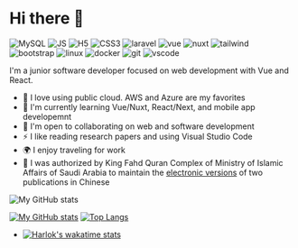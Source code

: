 # Hi there 👋
![MySQL](https://camo.githubusercontent.com/9bf95043af954f6a6fece35e50c932838ad1717f94edb4056322f3c26b5906c2/68747470733a2f2f736b696c6c69636f6e732e6465762f69636f6e733f693d6d7973716c
) ![JS](https://camo.githubusercontent.com/83332cff730c24fb7829ea5ff814d2629572848a0881cf9a60222ef296263782/68747470733a2f2f736b696c6c69636f6e732e6465762f69636f6e733f693d6a73
) ![H5](https://camo.githubusercontent.com/4c31cabd8b3aa138d55adcf0a5415e5f71f38f4f5eb0ef7312ef675077834b8d/68747470733a2f2f736b696c6c69636f6e732e6465762f69636f6e733f693d68746d6c
) ![CSS3](https://camo.githubusercontent.com/e531a79257b93921f8b58efa952eb049ceb2672bcf57bd666165476261c145a8/68747470733a2f2f736b696c6c69636f6e732e6465762f69636f6e733f693d637373
) ![laravel](https://camo.githubusercontent.com/c13b98c833933f68c7824fd047855dc5059276cb0ee54a743afe7a714bd23921/68747470733a2f2f736b696c6c69636f6e732e6465762f69636f6e733f693d6c61726176656c
) ![vue](https://camo.githubusercontent.com/fca59a5a96d304d533795c7a6b78ad67a6ea3f43a0be9759f73980ec50d2cf41/68747470733a2f2f736b696c6c69636f6e732e6465762f69636f6e733f693d767565
) ![nuxt](https://camo.githubusercontent.com/307e6e7b2379792d2b380257583304154ac84c80ef9a20e5c33acf4c7f2b240b/68747470733a2f2f736b696c6c69636f6e732e6465762f69636f6e733f693d6e757874
) ![tailwind](https://camo.githubusercontent.com/90821127892b2ab8fed54a30b62e3875250c25b0ff2b0466eade956773d27126/68747470733a2f2f736b696c6c69636f6e732e6465762f69636f6e733f693d7461696c77696e64
) ![bootstrap](https://camo.githubusercontent.com/c2a1c48be1091ce6a771794bf0b3bc45b58e5ce1531810e48cea88a7bae4c121/68747470733a2f2f736b696c6c69636f6e732e6465762f69636f6e733f693d626f6f747374726170
) ![linux](https://camo.githubusercontent.com/43dbc6cca16645e547d8a1205fbb8f93e2a76e5f3e42641751e6950040c078f5/68747470733a2f2f736b696c6c69636f6e732e6465762f69636f6e733f693d6c696e7578
) ![docker](https://camo.githubusercontent.com/fc8c91a1c1a2e8b4b0bf5f4ddbaec59d1f1159770294459ad8263b077fafb1bc/68747470733a2f2f736b696c6c69636f6e732e6465762f69636f6e733f693d646f636b6572
) ![git](https://camo.githubusercontent.com/97355a4f48ed3fe5d9763f1d151b4b9716c0e444461c9b54512042336886ba7e/68747470733a2f2f736b696c6c69636f6e732e6465762f69636f6e733f693d676974
) ![vscode](https://camo.githubusercontent.com/a84b921a468b7756774d8cdbefeaf74db66bd4452392162b76b9845cd7f58301/68747470733a2f2f736b696c6c69636f6e732e6465762f69636f6e733f693d7673636f6465
)

I'm a junior software developer focused on web development with Vue and React.

- 🚀 I love using public cloud. AWS and Azure are my favorites
- 🧠 I'm currently learning Vue/Nuxt, React/Next, and mobile app developemnt
- 🤝 I'm open to collaborating on web and software development
- ⚡ I like reading research papers and using Visual Studio Code
- 🌍 I enjoy traveling for work
- 🌱 I was authorized by King Fahd Quran Complex of Ministry of Islamic Affairs of Saudi Arabia to maintain the [electronic versions](https://github.com/tfulanchan/complex) of two publications in Chinese
  
<!--
**tfulanchan/tfulanchan** is a ✨ _special_ ✨ repository because its `README.md` (this file) appears on your GitHub profile.
--> 
![My GitHub stats](https://github-readme-stats.vercel.app/api?username=tfulanchan&show_icons=true&theme=radical)

[![My GitHub stats](https://github-readme-stats.vercel.app/api?username=tfulanchan)](https://github.com/anuraghazra/github-readme-stats)
[![Top Langs](https://github-readme-stats.vercel.app/api/top-langs/?username=tfulanchan&layout=donut)](https://github.com/anuraghazra/github-readme-stats)

<!--
- 🔭 I took CPIS-222 Operating Systems, CPIS-351 System Design & Analysis, CPIS-357 Software Quality & Design, CPIS-358 Web Development in .NET
--> 

- [![Harlok's wakatime stats](https://github-readme-stats.vercel.app/api/wakatime?username=@tfulanchan&v=2)](https://github.com/anuraghazra/github-readme-stats)
 
